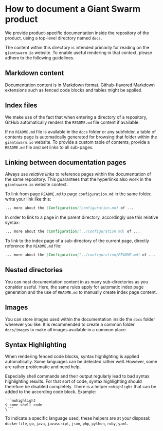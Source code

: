 # How to document a Giant Swarm product

We provide product-specific documentation inside the repository of the product, using a top-level directory named `docs`.

The content within this directory is intended primarily for reading on the `giantswarm.io` website. To enable useful rendering in that context, please adhere to the following guidelines.

## Markdown content

Documentation content is in Markdown format. Github-flavored Markdown extensions such as fenced code blocks and tables might be applied.

## Index files

We make use of the fact that when entering a directory of a repository, GitHub automatically renders the `README.md` file content if available.

If no `README.md` file is available in the `docs` folder or any subfolder, a table of contents page is automatically generated for browsing that folder within the `giantswarm.io` website. To provide a custom table of contents, provide a `README.md` file and set links to all sub-pages.

## Linking between documentation pages

Always use *relative links* to reference pages within the documentation of the same repository. This guarantees that the hyperlinks also work in the `giantswarm.io` website context.

To link from page `README.md` to page `configuration.md` in the same folder, write your link like this:

```markdown
... more about the [Configuration](configuration.md) of ...
```

In order to link to a page in the parent directory, accordingly use this relative syntax:

```markdown
... more about the [Configuration](../configuration.md) of ...
```

To link to the index page of a sub-directory of the current page, directly reference the `README.md` file:

```markdown
... more about the [Configuration](../configuration/README.md) of ...
```

## Nested directories

You can nest documentation content in as many sub-directories as you consider useful. Here, the same rules apply for automatic index page generation and the use of `README.md` to manually create index page content.

## Images

You can store images used within the documentation inside the `docs` folder wherever you like. It is recommended to create a common folder `docs/images` to make all images available in a common place.

## Syntax Highlighting

When rendering fenced code blocks, syntax highlighting is applied automatically. Some languages can be detected rather well. However, some are rather problematic and need help.

Especially shell commands and their output regularly lead to bad syntax highlighting results. For that sort of code, syntax highlighting should therefore be disabled completely. There is a helper `nohighlight` that can be added to the according code block. Example:

```nohighlight
```nohighlight
$ some shell code
\```
```

To indicate a specific language used, these helpers are at your disposal: `dockerfile`, `go`, `java`, `javascript`, `json`, `php`, `python`, `ruby`, `yaml`.

